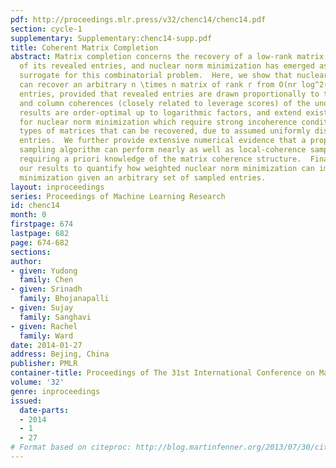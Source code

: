 ```yaml
---
pdf: http://proceedings.mlr.press/v32/chenc14/chenc14.pdf
section: cycle-1
supplementary: Supplementary:chenc14-supp.pdf
title: Coherent Matrix Completion
abstract: Matrix completion concerns the recovery of a low-rank matrix from a subset
  of its revealed entries, and nuclear norm minimization has emerged as an effective
  surrogate for this combinatorial problem.  Here, we show that nuclear norm minimization
  can recover an arbitrary n \times n matrix of rank r from O(nr log^2(n)) revealed
  entries, provided that revealed entries are drawn proportionally to the local row
  and column coherences (closely related to leverage scores) of the underlying matrix.  Our
  results are order-optimal up to logarithmic factors, and extend existing results
  for nuclear norm minimization which require strong incoherence conditions on the
  types of matrices that can be recovered, due to assumed uniformly distributed revealed
  entries.  We further provide extensive numerical evidence that a proposed two-phase
  sampling algorithm can perform nearly as well as local-coherence sampling and without
  requiring a priori knowledge of the matrix coherence structure.  Finally, we apply
  our results to quantify how weighted nuclear norm minimization can improve on unweighted
  minimization given an arbitrary set of sampled entries.
layout: inproceedings
series: Proceedings of Machine Learning Research
id: chenc14
month: 0
firstpage: 674
lastpage: 682
page: 674-682
sections: 
author:
- given: Yudong
  family: Chen
- given: Srinadh
  family: Bhojanapalli
- given: Sujay
  family: Sanghavi
- given: Rachel
  family: Ward
date: 2014-01-27
address: Bejing, China
publisher: PMLR
container-title: Proceedings of The 31st International Conference on Machine Learning
volume: '32'
genre: inproceedings
issued:
  date-parts:
  - 2014
  - 1
  - 27
# Format based on citeproc: http://blog.martinfenner.org/2013/07/30/citeproc-yaml-for-bibliographies/
---
```

